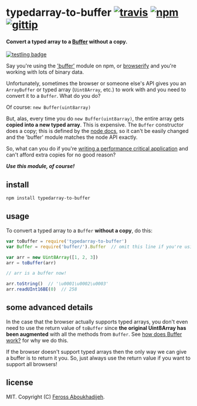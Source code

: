# typedarray-to-buffer [![travis](https://img.shields.io/travis/feross/typedarray-to-buffer.svg)](https://travis-ci.org/feross/typedarray-to-buffer) [![npm](https://img.shields.io/npm/v/typedarray-to-buffer.svg)](https://npmjs.org/package/typedarray-to-buffer) [![gittip](https://img.shields.io/gittip/feross.svg)](https://www.gittip.com/feross/)

#### Convert a typed array to a [Buffer](https://github.com/feross/buffer) without a copy.

[![testling badge](https://ci.testling.com/feross/typedarray-to-buffer.png)](https://ci.testling.com/feross/typedarray-to-buffer)

Say you're using the ['buffer'](https://github.com/feross/buffer) module on npm, or
[browserify](http://browserify.org/) and you're working with lots of binary data.

Unfortunately, sometimes the browser or someone else's API gives you an `ArrayBuffer`
or typed array (`Uint8Array`, etc.) to work with and you need to convert it to a
`Buffer`. What do you do?

Of course: `new Buffer(uint8array)`

But, alas, every time you do `new Buffer(uint8array)`, the entire array gets **copied into
a new typed array**. This is expensive. The `Buffer` constructor does a copy; this is
defined by the [node docs](http://nodejs.org/api/buffer.html), so it can't be easily
changed and the 'buffer' module matches the node API exactly.

So, what can you do if you're
[writing a performance critical application](https://github.com/feross/buffer/issues/22)
and can't afford extra copies for no good reason?

***Use this module, of course!***

## install

```bash
npm install typedarray-to-buffer
```

## usage

To convert a typed array to a `Buffer` **without a copy**, do this:

```js
var toBuffer = require('typedarray-to-buffer')
var Buffer = require('buffer/').Buffer  // omit this line if you're using `browserify`

var arr = new Uint8Array([1, 2, 3])
arr = toBuffer(arr)

// arr is a buffer now!

arr.toString()  // '\u0001\u0002\u0003'
arr.readUInt16BE(0)  // 258
```

## some advanced details

In the case that the browser actually supports typed arrays, you don't even need to use
the return value of `toBuffer` since **the original Uint8Array has been augmented**
with all the methods from `Buffer`. See
[how does Buffer work?](https://github.com/feross/buffer#how-does-it-work) for why we do
this.

If the browser doesn't support typed arrays then the only way we can give a buffer is to
return it you. So, just always use the return value if you want to support all browsers!

## license

MIT. Copyright (C) [Feross Aboukhadijeh](http://feross.org).

